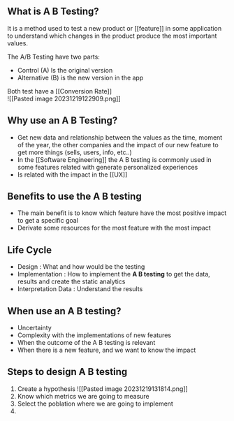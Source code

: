 
## What is A B Testing?

It is a method used to test a new product or [[feature]] in some application to understand which changes in the product produce the most important values.

The A/B Testing have two parts:
* Control (A) Is the original version
* Alternative (B) is the new version in the app

Both test have a [[Conversion Rate]]  
![[Pasted image 20231219122909.png]]

## Why use an A B Testing?

* Get new data and relationship between the values as the time, moment of the year, the other companies and the impact of our new feature to get more things (sells, users, info, etc..)
* In the [[Software Engineering]] the A B testing is commonly used in some features related with generate personalized experiences 
* Is related with the impact in the [[UX]]

## Benefits to use the A B testing

* The main benefit is to know which feature have the most positive impact to get a specific goal
* Derivate some resources for the most feature with the most impact


## Life Cycle

* Design : What and how would be the testing
* Implementation : How to implement the **A B testing** to get the data, results and create the static analytics
* Interpretation Data : Understand the results

## When use an A B testing?

* Uncertainty
* Complexity with the implementations of new features
* When the outcome of the A B testing is relevant
* When there is a new feature, and we want to know the impact

## Steps to design A B testing

1. Create a hypothesis
	![[Pasted image 20231219131814.png]]
2. Know which metrics we are going to measure
3. Select the poblation where we are going to implement
4. 